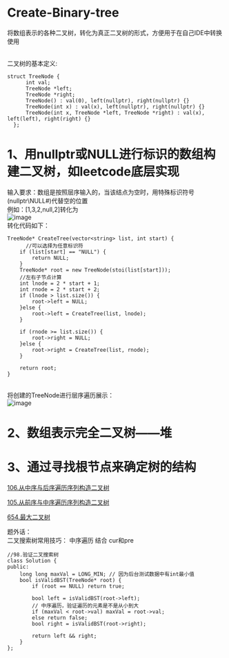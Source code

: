 # Create-Binary-tree
将数组表示的各种二叉树，转化为真正二叉树的形式，方便用于在自己IDE中转换使用

<br>二叉树的基本定义:
```
struct TreeNode {
      int val;
      TreeNode *left;
      TreeNode *right;
      TreeNode() : val(0), left(nullptr), right(nullptr) {}
      TreeNode(int x) : val(x), left(nullptr), right(nullptr) {}
      TreeNode(int x, TreeNode *left, TreeNode *right) : val(x), left(left), right(right) {}
  };
```

# 1、用nullptr或NULL进行标识的数组构建二叉树，如leetcode底层实现<br>
输入要求：数组是按照层序输入的，当该结点为空时，用特殊标识符号(nullptr\NULL\#)代替空的位置<br>
例如：[1,3,2,null,2]转化为<br>
![image](https://user-images.githubusercontent.com/106227496/170202443-9a05b8c9-635b-4045-9013-3f33a2a7a1ca.png)
<br>转化代码如下：<br>
```
TreeNode* CreateTree(vector<string> list, int start) {
      //可以选择为任意标识符
    if (list[start] == "NULL") {
        return NULL;
    }
    TreeNode* root = new TreeNode(stoi(list[start]));
    //左右子节点计算
    int lnode = 2 * start + 1;
    int rnode = 2 * start + 2;
    if (lnode > list.size()) {
        root->left = NULL;
    }else {
        root->left = CreateTree(list, lnode);
    }

    if (rnode >= list.size()) {
        root->right = NULL;
    }else {
        root->right = CreateTree(list, rnode);
    }

    return root;
}
```
<br>将创建的TreeNode进行层序遍历展示：
<br>![image](https://user-images.githubusercontent.com/106227496/170207487-90941672-e453-456b-ab67-8e9a10d96e22.png)

# 2、数组表示完全二叉树——堆

# 3、通过寻找根节点来确定树的结构
[106.从中序与后序遍历序列构造二叉树](https://leetcode.cn/problems/construct-binary-tree-from-inorder-and-postorder-traversal/)

[105.从前序与中序遍历序列构造二叉树](https://leetcode.cn/problems/construct-binary-tree-from-preorder-and-inorder-traversal/)

[654.最大二叉树](https://leetcode.cn/problems/maximum-binary-tree/)

题外话：<br>二叉搜索树常用技巧： 中序遍历 结合 cur和pre
```
//98.验证二叉搜索树
class Solution {
public:
    long long maxVal = LONG_MIN; // 因为后台测试数据中有int最小值
    bool isValidBST(TreeNode* root) {
        if (root == NULL) return true;

        bool left = isValidBST(root->left);
        // 中序遍历，验证遍历的元素是不是从小到大
        if (maxVal < root->val) maxVal = root->val;
        else return false;
        bool right = isValidBST(root->right);

        return left && right;
    }
};
```
